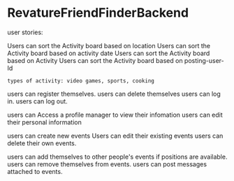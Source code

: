 # RevatureFriendFinderBackend
user stories:

Users can sort the Activity board based on location
Users can sort the Activity board based on activity date
Users can sort the Activity board based on Activity
Users can sort the Activity board based on posting-user-Id

    types of activity: video games, sports, cooking

users can register themselves.
users can delete themselves
users can log in.
users can log out.

users can Access a profile manager to view their infomation 
users can edit their personal information


users can create new events
Users can edit their existing events
users can delete their own events.

users can add themselves to other people's events if positions are available.
users can remove themselves from events.
users can post messages attached to events.

